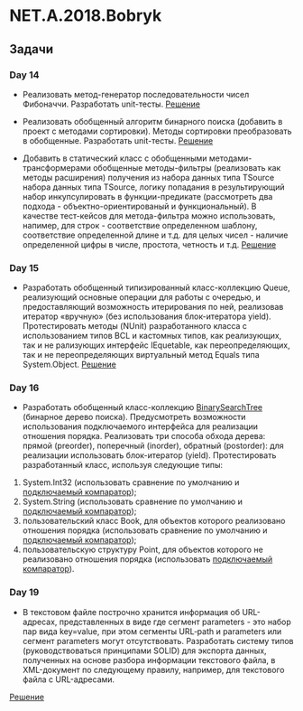 # NET.A.2018.Bobryk
## Задачи
### Day 14
- Реализовать метод-генератор последовательности чисел Фибоначчи. Разработать unit-тесты. 
[Решение](https://github.com/Mikita98/NET.A.2018.Bobryk/tree/master/NET.A.2018.Bobryk.14)
    
- Реализовать обобщенный алгоритм бинарного поиска (добавить в проект с методами сортировки). Методы сортировки преобразовать в обобщенные. Разработать unit-тесты.
[Решение](https://github.com/Mikita98/NET.A.2018.Bobryk/tree/master/Day%201/BinarySearch)

- Добавить в статический класс с обобщенными методами-трансформерами обобщенные методы-фильтры (реализовать как методы расширения) получения из набора данных типа TSource набора данных типа TSource, логику попадания в результирующий набор инкупсулировать в функции-предикате (рассмотреть два подхода - объектно-ориентированый и функциональный). В качестве тест-кейсов для метода-фильтра можно использовать, напимер, для строк - соответствие определенном шаблону, соответствие определенной длине и т.д. для целых чисел - наличие определенной цифры в числе, простота, четность и т.д.
[Решение](https://github.com/Mikita98/NET.A.2018.Bobryk/blob/master/NET.A.2018.Bobryk.4/Transforming/Transforming.cs) 

### Day 15

- Разработать обобщенный типизированный класс-коллекцию Queue, реализующий основные операции для работы с очередью, и предоставляющий возможность итерирования по ней, реализовав итератор «вручную» (без использования блок-итератора yield). Протестировать методы (NUnit) разработанного класса c использованием типов BCL и кастомных типов, как реализующих, так и не рализующих интерфейс IEquetable, как переопределяющих, так и не переопределяющих виртуальный метод Equals типа System.Object.
[Решение](https://github.com/Mikita98/NET.A.2018.Bobryk/blob/master/NET.A.2018.Bobryk.15/Queue/Queue.cs)

### Day 16

- Разработать обобщенный класс-коллекцию [BinarySearchTree](https://github.com/Mikita98/NET.A.2018.Bobryk/blob/master/NET.A.2018.Bobryk..16/BinarySearchTree/BinarySearchTree.cs) (бинарное дерево поиска). Предусмотреть возможности использования подключаемого интерфейса для реализации отношения порядка. Реализовать три способа обхода дерева: прямой (preorder), поперечный (inorder), обратный (postorder): для реализации использовать блок-итератор (yield). Протестировать разработанный класс, используя следующие типы:
1. System.Int32 (использовать сравнение по умолчанию и [подключаемый компаратор](https://github.com/Mikita98/NET.A.2018.Bobryk/blob/master/NET.A.2018.Bobryk..16/BinarySearchTree.Test/CustomComparers/IntComparer.cs));
2. System.String (использовать сравнение по умолчанию и [подключаемый компаратор](https://github.com/Mikita98/NET.A.2018.Bobryk/blob/master/NET.A.2018.Bobryk..16/BinarySearchTree.Test/CustomComparers/StringComparer.cs));
3. пользовательский класс Book, для объектов которого реализовано отношения порядка (использовать сравнение по умолчанию и [подключаемый компаратор](https://github.com/Mikita98/NET.A.2018.Bobryk/blob/master/NET.A.2018.Bobryk..16/BinarySearchTree.Test/CustomComparers/BookComparer.cs));
4. пользовательскую структуру Point, для объектов которого не реализовано отношения порядка (использовать [подключаемый компаратор](https://github.com/Mikita98/NET.A.2018.Bobryk/blob/master/NET.A.2018.Bobryk..16/BinarySearchTree.Test/CustomComparers/PointComparer.cs)).

### Day 19

- В текстовом файле построчно хранится информация об URL-адресах, представленных в виде где сегмент parameters - это набор пар вида key=value, при этом сегменты URL‐path и parameters или сегмент parameters могут отсутствовать. Разработать систему типов (руководствоваться принципами SOLID) для экспорта данных, полученных на основе разбора информации текстового файла, в XML-документ по следующему правилу, например, для текстового файла с URL-адресами.


[Решение](https://github.com/Mikita98/NET.A.2018.Bobryk/tree/master/NET.A.2018.Bobryk.19)
